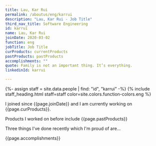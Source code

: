 ```yaml
---
title: Lau, Kar Rui
permalink: /aboutus/eng/karrui
description: "Lau, Kar Rui - Job Title"
third_nav_title: Software Engineering
id: karrui
name: Lau, Kar Rui
joinDate: 2020-03-02
function: eng
jobTitle: Job Title
curProducts: currentProducts
pastProducts: pastProducts
accomplishments: ""
quote: Family is not an important thing. It’s everything.
linkedinId: karrui

---
```


{%- assign staff = site.data.people | find: "id", "karrui" -%}
{% include staff_heading.html staff=staff color=site.colors.function-colors.eng %}

<p>I joined since {{page.joinDate}} and I am currently working on {{page.curProducts}}.</p>

<p>Products I worked on before include {{page.pastProducts}}</p>

<p>Three things I've done recently which I'm proud of are...</p>
{{page.accomplishments}}
